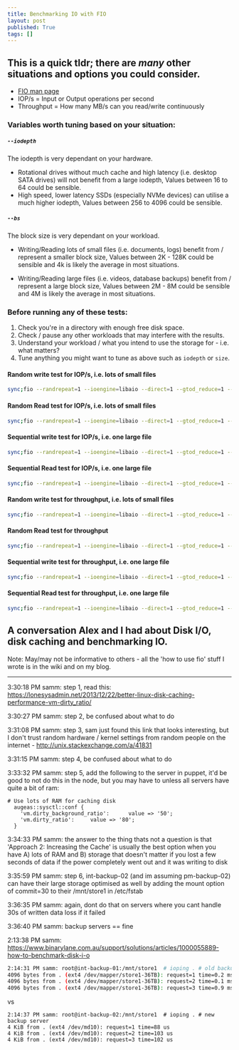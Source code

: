```yaml
---
title: Benchmarking IO with FIO
layout: post
published: True
tags: []
---
```


## This is a quick tldr; there are _many_ other situations and options you could consider.



* [FIO man page](http://linux.die.net/man/1/fio)
* IOP/s = Input or Output operations per second
* Throughput = How many MB/s can you read/write continuously



### Variables worth tuning based on your situation:



##### `--iodepth`

The iodepth is very dependant on your hardware.

* Rotational drives without much cache and high latency (i.e. desktop SATA drives) will not benefit from a large iodepth, Values between 16 to 64 could be sensible.
* High speed, lower latency SSDs (especially NVMe devices) can utilise a much higher iodepth, Values between 256 to 4096 could be sensible.


##### `--bs`

The block size is very dependant on your workload.

* Writing/Reading lots of small files (i.e. documents, logs) benefit from / represent a smaller block size, Values between 2K - 128K could be sensible and 4k is likely the average in most situations.

* Writing/Reading large files (i.e. videos, database backups) benefit from / represent a large block size, Values between 2M - 8M could be sensible and 4M is likely the average in most situations.



### Before running any of these tests:

1. Check you're in a directory with enough free disk space.
1. Check / pause any other workloads that may interfere with the results.
1. Understand your workload / what you intend to use the storage for - i.e. what matters?
1. Tune anything you might want to tune as above such as `iodepth` or `size`.



#### Random write test for IOP/s, i.e. lots of small files

```bash
sync;fio --randrepeat=1 --ioengine=libaio --direct=1 --gtod_reduce=1 --name=test --filename=test --bs=4k --iodepth=256 --size=4G --readwrite=randwrite --prio=1 --ramp_time=4
```

#### Random Read test for IOP/s, i.e. lots of small files

```bash
sync;fio --randrepeat=1 --ioengine=libaio --direct=1 --gtod_reduce=1 --name=test --filename=test --bs=4k --iodepth=256 --size=4G --readwrite=randread --prio=1 --ramp_time=4
```

#### Sequential write test for IOP/s, i.e. one large file

```bash
sync;fio --randrepeat=1 --ioengine=libaio --direct=1 --gtod_reduce=1 --name=test --filename=test --bs=4k --iodepth=256 --size=4G --readwrite=write --prio=1 --ramp_time=4
```

#### Sequential Read test for IOP/s, i.e. one large file

```bash
sync;fio --randrepeat=1 --ioengine=libaio --direct=1 --gtod_reduce=1 --name=test --filename=test --bs=4k --iodepth=256 --size=4G --readwrite=read --prio=1 --ramp_time=4
```

#### Random write test for throughput, i.e. lots of small files

```bash
sync;fio --randrepeat=1 --ioengine=libaio --direct=1 --gtod_reduce=1 --name=test --filename=test --bs=4M --iodepth=256 --size=10G --readwrite=randwrite --prio=1 --ramp_time=4
```

#### Random Read test for throughput

```bash
sync;fio --randrepeat=1 --ioengine=libaio --direct=1 --gtod_reduce=1 --name=test --filename=test --bs=4M --iodepth=256 --size=10G --readwrite=randread --prio=1 --ramp_time=4
```

#### Sequential write test for throughput, i.e. one large file

```bash
sync;fio --randrepeat=1 --ioengine=libaio --direct=1 --gtod_reduce=1 --name=test --filename=test --bs=4M --iodepth=256 --size=10G --readwrite=write --prio=1 --ramp_time=4
```

#### Sequential Read test for throughput, i.e. one large file

```bash
sync;fio --randrepeat=1 --ioengine=libaio --direct=1 --gtod_reduce=1 --name=test --filename=test --bs=4M --iodepth=256 --size=10G --readwrite=read --prio=1 --ramp_time=4
```



## A conversation Alex and I had about Disk I/O, disk caching and benchmarking IO.

Note: May/may not be informative to others - all the 'how to use fio' stuff I wrote is in the wiki and on my blog.

---

3:30:18 PM samm: step 1, read this: https://lonesysadmin.net/2013/12/22/better-linux-disk-caching-performance-vm-dirty_ratio/

3:30:27 PM samm: step 2, be confused about what to do

3:31:08 PM samm: step 3, sam just found this link that looks interesting, but I don't trust random hardware / kernel settings from random people on the internet - http://unix.stackexchange.com/a/41831

3:31:15 PM samm: step 4, be confused about what to do

3:33:32 PM samm: step 5, add the following to the server in puppet, it'd be good to not do this in the node, but you may have to unless all servers have quite a bit of ram:

```puppet
# Use lots of RAM for caching disk
  augeas::sysctl::conf {
    'vm.dirty_background_ratio':      value => '50';
    'vm.dirty_ratio':     value => '80';
  }
```

3:34:33 PM samm: the answer to the thing thats not a question is that 'Approach 2: Increasing the Cache' is usually the best option when you have A) lots of RAM and B) storage that doesn't matter if you lost a few seconds of data if the power completely went out and it was writing to disk

3:35:59 PM samm: step 6, int-backup-02 (and im assuming pm-backup-02) can have their large storage optimised as well by adding the mount option of commit=30 to their /mnt/store1 in /etc/fstab

3:36:35 PM samm: again, dont do that on servers where you cant handle 30s of written data loss if it failed

3:36:40 PM samm: backup servers == fine

2:13:38 PM samm: https://www.binarylane.com.au/support/solutions/articles/1000055889-how-to-benchmark-disk-i-o


```bash
2:14:31 PM samm: root@int-backup-01:/mnt/store1  # ioping . # old backup server
4096 bytes from . (ext4 /dev/mapper/store1-36TB): request=1 time=0.2 ms
4096 bytes from . (ext4 /dev/mapper/store1-36TB): request=2 time=0.1 ms
4096 bytes from . (ext4 /dev/mapper/store1-36TB): request=3 time=0.9 ms
```

vs

```
2:14:37 PM samm: root@int-backup-02:/mnt/store1  # ioping . # new backup server
4 KiB from . (ext4 /dev/md10): request=1 time=88 us
4 KiB from . (ext4 /dev/md10): request=2 time=103 us
4 KiB from . (ext4 /dev/md10): request=3 time=102 us
```
